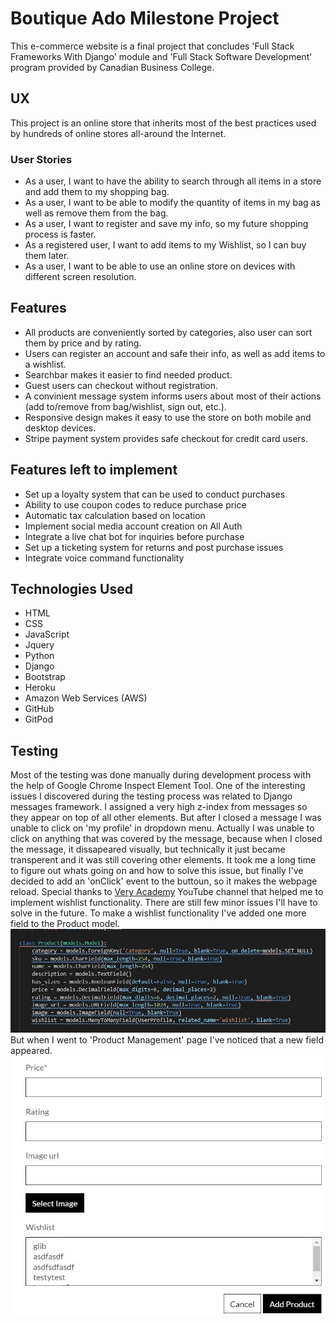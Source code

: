 # Boutique Ado Milestone Project

This e-commerce website is a final project that concludes 'Full Stack Frameworks With Django' module and 'Full Stack Software Development' program provided by Canadian Business College.

## UX

This project is an online store that inherits most of the best practices used by hundreds of online stores all-around the Internet.

### User Stories

- As a user, I want to have the ability to search through all items in a store and add them to my shopping bag.
- As a user, I want to be able to modify the quantity of items in my bag as well as remove them from the bag.
- As a user, I want to register and save my info, so my future shopping process is faster.
- As a registered user, I want to add items to my Wishlist, so I can buy them later.
- As a user, I want to be able to use an online store on devices with different screen resolution.

## Features

- All products are conveniently sorted by categories, also user can sort them by price and by rating.
- Users can register an account and safe their info, as well as add items to a wishlist.
- Searchbar makes it easier to find needed product.
- Guest users can checkout without registration.
- A convinient message system informs users about most of their actions (add to/remove from bag/wishlist, sign out, etc.).
- Responsive design makes it easy to use the store on both mobile and desktop devices.
- Stripe payment system provides safe checkout for credit card users.

## Features left to implement

- Set up a loyalty system that can be used to conduct purchases
- Ability to use coupon codes to reduce purchase price
- Automatic tax calculation based on location
- Implement social media account creation on All Auth
- Integrate a live chat bot for inquiries before purchase
- Set up a ticketing system for returns and post purchase issues
- Integrate voice command functionality

## Technologies Used
- HTML
- CSS
- JavaScript
- Jquery
- Python
- Django
- Bootstrap
- Heroku
- Amazon Web Services (AWS) 
- GitHub
- GitPod

## Testing

Most of the testing was done manually during development process with the help of Google Chrome Inspect Element Tool.
One of the interesting issues I discovered during the testing process was related to Django messages framework.
I assigned a very high z-index from messages so they appear on top of all other elements. But after I closed a message I was unable to click on 'my profile' in dropdown menu. Actually I was unable to click on anything that was covered by the message, because when I closed the message, it dissapeared visually, but technically it just became transperent and it was still covering other elements. It took me a long time to figure out whats going on and how to solve this issue, but finally I've decided to add an 'onClick' event to the buttoun, so it makes the webpage reload.
Special thanks to [Very Academy](https://www.youtube.com/channel/UC1mxuk7tuQT2D0qTMgKji3w) YouTube channel that helped me to implement wishlist functionality.
There are still few minor issues I'll have to solve in the future. To make a wishlist functionality I've added one more field to the Product model.<br/>
![model](/pics/model.jpg)
<br/>But when I went to 'Product Management' page I've noticed that a new field appeared.<br/>
![product](/pics/product.jpg)
